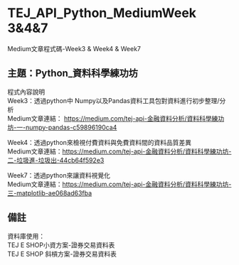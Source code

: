 # TEJ_API_Python_MediumWeek 3&4&7
Medium文章程式碼-Week3 & Week4 & Week7

## 主題：Python_資料科學練功坊
程式內容說明<br>
Week3：透過python中 Numpy以及Pandas資料工具包對資料進行初步整理/分析<br>
Medium文章連結： https://medium.com/tej-api-金融資料分析/資料科學練功坊-一-numpy-pandas-c59896190ca4 <br>

Week4：透過python來檢視付費資料與免費資料間的資料品質差異<br>
Medium文章連結：https://medium.com/tej-api-金融資料分析/資料科學練功坊-二-垃圾進-垃圾出-44cb64f592e3<br>

Week7：透過python來讓資料視覺化<br>
Medium文章連結：https://medium.com/tej-api-金融資料分析/資料科學練功坊-三-matplotlib-ae068ad63fba<br>

## 備註
資料庫使用：<br>
TEJ E SHOP小資方案-證券交易資料表<br>
TEJ E SHOP 斜槓方案-證券交易資料表

